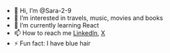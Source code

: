 - 👋 Hi, I’m @Sara-2-9
- 👀 I’m interested in travels, music, movies and books
- 🌱 I’m currently learning React
- 📫 How to reach me [LinkedIn](www.linkedin.com/in/sara-moro-29-), [X](https://x.com/Sara03103213)
- ⚡ Fun fact: I have blue hair

<!---
Sara-2-9/Sara-2-9 is a ✨ special ✨ repository because its `README.md` (this file) appears on your GitHub profile.
You can click the Preview link to take a look at your changes.
--->
